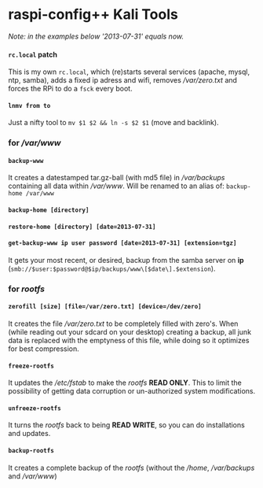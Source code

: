 raspi-config++ Kali Tools
=========================
*Note: in the examples below '2013-07-31' equals now.*

#### ``rc.local`` patch
This is my own ``rc.local``, which (re)starts several services (apache, mysql, ntp, samba), adds a fixed ip adress and wifi, removes */var/zero.txt* and forces the RPi to do a ``fsck`` every boot.

#### ``lnmv from to``
Just a nifty tool to ``mv $1 $2 && ln -s $2 $1`` (move and backlink).

### for */var/www*
#### ``backup-www``
It creates a datestamped tar.gz-ball (with md5 file) in */var/backups* containing all data within */var/www*. Will be renamed to an alias of: ``backup-home /var/www``

#### ``backup-home [directory]``
#### ``restore-home [directory] [date=2013-07-31]``

#### ``get-backup-www ip user password [date=2013-07-31] [extension=tgz]``
It gets your most recent, or desired, backup from the samba server on **ip** (``smb://$user:$password@$ip/backups/www\[$date\].$extension``). 

### for *rootfs*
#### ``zerofill [size] [file=/var/zero.txt] [device=/dev/zero]``
It creates the file */var/zero.txt* to be completely filled with zero's. When (while reading out your sdcard on your desktop) creating a backup, all junk data is replaced with the emptyness of this file, while doing so it optimizes for best compression.

#### ``freeze-rootfs``
It updates the */etc/fstab* to make the *rootfs* **READ ONLY**. This to limit the possibility of getting data corruption or un-authorized system modifications.

#### ``unfreeze-rootfs``
It turns the *rootfs* back to being **READ WRITE**, so you can do installations and updates.

#### ``backup-rootfs``
It creates a complete backup of the *rootfs* (without the */home*, */var/backups* and */var/www*)